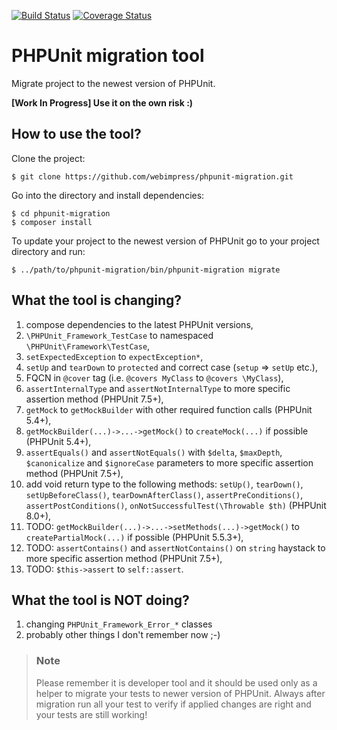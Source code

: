 [![Build Status](https://travis-ci.com/webimpress/phpunit-migration.svg?branch=master)](https://travis-ci.com/webimpress/phpunit-migration)
[![Coverage Status](https://coveralls.io/repos/github/webimpress/phpunit-migration/badge.svg?branch=master)](https://coveralls.io/github/webimpress/phpunit-migration?branch=master)

# PHPUnit migration tool

Migrate project to the newest version of PHPUnit.

**[Work In Progress] Use it on the own risk :)**

## How to use the tool?

Clone the project:
```console
$ git clone https://github.com/webimpress/phpunit-migration.git
```

Go into the directory and install dependencies:
```console
$ cd phpunit-migration
$ composer install
```

To update your project to the newest version of PHPUnit go to your project directory and run:
```console
$ ../path/to/phpunit-migration/bin/phpunit-migration migrate
```

## What the tool is changing?

1. compose dependencies to the latest PHPUnit versions,
2. `\PHPUnit_Framework_TestCase` to namespaced `\PHPUnit\Framework\TestCase`,
3. `setExpectedException` to `expectException*`,
4. `setUp` and `tearDown` to `protected` and correct case (`setup` => `setUp` etc.),
5.  FQCN in `@cover` tag (i.e. `@covers MyClass` to `@covers \MyClass`),
6. `assertInternalType` and `assertNotInternalType` to more specific assertion method (PHPUnit 7.5+),
7. `getMock` to `getMockBuilder` with other required function calls (PHPUnit 5.4+),
8. `getMockBuilder(...)->...->getMock()` to `createMock(...)` if possible (PHPUnit 5.4+),
9. `assertEquals()` and `assertNotEquals()` with `$delta`, `$maxDepth`, `$canonicalize` and `$ignoreCase`
  parameters to more specific assertion method (PHPUnit 7.5+),
10. add void return type to the following methods:
  `setUp()`, `tearDown()`, `setUpBeforeClass()`, `tearDownAfterClass()`,
  `assertPreConditions()`, `assertPostConditions()`, `onNotSuccessfulTest(\Throwable $th)` (PHPUnit 8.0+),
11. TODO: `getMockBuilder(...)->...->setMethods(...)->getMock()` to `createPartialMock(...)` if possible
  (PHPUnit 5.5.3+),
12. TODO: `assertContains()` and `assertNotContains()` on `string` haystack to more specific assertion method
  (PHPUnit 7.5+),
13. TODO: `$this->assert` to `self::assert`.

## What the tool is NOT doing?

1. changing `PHPUnit_Framework_Error_*` classes
2. probably other things I don't remember now ;-)

> ### Note
>
> Please remember it is developer tool and it should be used
> only as a helper to migrate your tests to newer version
> of PHPUnit.
> Always after migration run all your test to verify if applied
> changes are right and your tests are still working!
